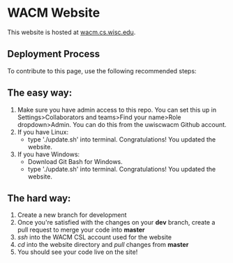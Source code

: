 # WACM Website

This website is hosted at [wacm.cs.wisc.edu](https://wacm.cs.wisc.edu).

## Deployment Process
To contribute to this page, use the following recommended steps:
## The easy way:
1. Make sure you have admin access to this repo. You can set this up in Settings>Collaborators and teams>Find your name>Role dropdown>Admin. You can do this from the uwiscwacm Github account.
2. If you have Linux:
   - type './update.sh' into terminal. Congratulations! You updated the website.
3. If you have Windows:
   - Download Git Bash for Windows.
   - type './update.sh' into terminal. Congratulations! You updated the website.
## The hard way:
1. Create a new branch for development
2. Once you're satisfied with the changes on your **dev** branch, create a pull request to merge your code into **master**
3. *ssh* into the WACM CSL account used for the website
4. *cd* into the website directory and *pull* changes from **master**
5. You should see your code live on the site!

      
